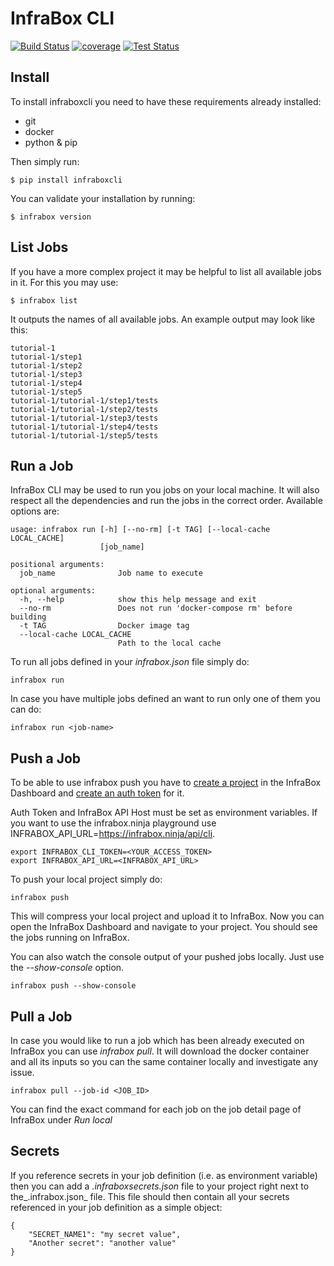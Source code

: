 # InfraBox CLI
[![Build Status](https://infrabox.ninja/api/v1/projects/6055cd3b-f37f-48a1-bc04-010b2e2aeb68/state.svg)](https://infrabox.ninja/dashboard/#/project/ib-cli)
[![coverage](https://infrabox.ninja/api/v1/projects/6055cd3b-f37f-48a1-bc04-010b2e2aeb68/badge.svg?subject=coverage&job_name=pyinfrabox)](https://infrabox.ninja/dashboard/#/project/ib-cli)
[![Test Status](https://infrabox.ninja/api/v1/projects/6055cd3b-f37f-48a1-bc04-010b2e2aeb68/tests.svg)](https://infrabox.ninja/dashboard/#/project/ib-cli)

## Install
To install infraboxcli you need to have these requirements already installed:

- git
- docker
- python & pip

Then simply run:

    $ pip install infraboxcli

You can validate your installation by running:

    $ infrabox version

## List Jobs
If you have a more complex project it may be helpful to list all available jobs in it. For this you may use:

    $ infrabox list

It outputs the names of all available jobs. An example output may look like this:

    tutorial-1
    tutorial-1/step1
    tutorial-1/step2
    tutorial-1/step3
    tutorial-1/step4
    tutorial-1/step5
    tutorial-1/tutorial-1/step1/tests
    tutorial-1/tutorial-1/step2/tests
    tutorial-1/tutorial-1/step3/tests
    tutorial-1/tutorial-1/step4/tests
    tutorial-1/tutorial-1/step5/tests

## Run a Job
InfraBox CLI may be used to run you jobs on your local machine. It will also respect all the dependencies and run the jobs in the correct order. Available options are:

	usage: infrabox run [-h] [--no-rm] [-t TAG] [--local-cache LOCAL_CACHE]
						[job_name]

	positional arguments:
	  job_name              Job name to execute

	optional arguments:
	  -h, --help            show this help message and exit
	  --no-rm               Does not run 'docker-compose rm' before building
	  -t TAG                Docker image tag
	  --local-cache LOCAL_CACHE
							Path to the local cache

To run all jobs defined in your _infrabox.json_ file simply do:

    infrabox run


In case you have multiple jobs defined an want to run only one of them you can do:

    infrabox run <job-name>

## Push a Job
To be able to use infrabox push you have to [create a project](https://infrabox.ninja/docs/#create-upload-project) in the InfraBox Dashboard and [create an auth token](https://infrabox.ninja/docs/#create-auth-token) for it.

Auth Token and InfraBox API Host must be set as environment variables. If you want to use the infrabox.ninja playground use INFRABOX_API_URL=https://infrabox.ninja/api/cli.

    export INFRABOX_CLI_TOKEN=<YOUR_ACCESS_TOKEN>
    export INFRABOX_API_URL=<INFRABOX_API_URL>

To push your local project simply do:

    infrabox push

This will compress your local project and upload it to InfraBox. Now you can open the InfraBox Dashboard and navigate to your project. You should see the jobs running on InfraBox.

You can also watch the console output of your pushed jobs locally. Just use the _--show-console_ option.

    infrabox push --show-console

## Pull a Job
In case you would like to run a job which has been already executed on InfraBox you can use _infrabox pull_. It will download the docker container and all its inputs so you can the same container locally and investigate any issue.

    infrabox pull --job-id <JOB_ID>

You can find the exact command for each job on the job detail page of InfraBox under _Run local_

## Secrets
If you reference secrets in your job definition (i.e. as environment variable) then you can add a _.infraboxsecrets.json_ file to your project right next to the_.infrabox.json_ file. This file should then contain all your secrets referenced in your job definition as a simple object:

    {
        "SECRET_NAME1": "my secret value",
        "Another secret": "another value"
    }
